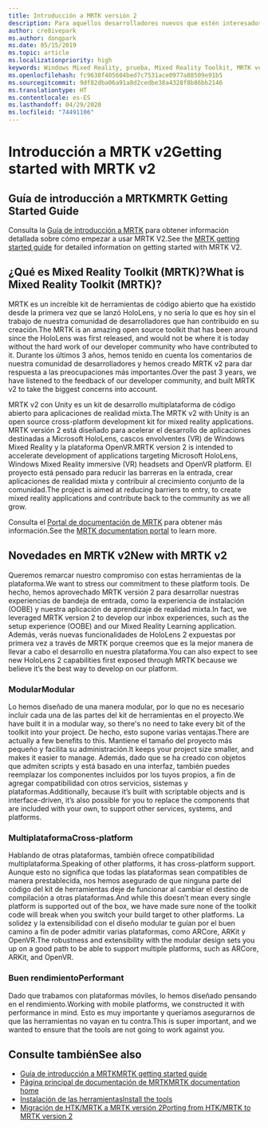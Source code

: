 ```yaml
---
title: Introducción a MRTK versión 2
description: Para aquellos desarrolladores nuevos que estén interesados en aprovechar MRTK
author: cre8ivepark
ms.author: dongpark
ms.date: 05/15/2019
ms.topic: article
ms.localizationpriority: high
keywords: Windows Mixed Reality, prueba, Mixed Reality Toolkit, MRTK versión 2, MRTK, herramientas, SDK, HoloLens, HoloLens 2
ms.openlocfilehash: fc9638f405604bed7c7531ace0977a88509e91b5
ms.sourcegitcommit: 9df82dba06a91a8d2cedbe38a4328f8b86bb2146
ms.translationtype: HT
ms.contentlocale: es-ES
ms.lasthandoff: 04/29/2020
ms.locfileid: "74491106"
---
```

# <a name="getting-started-with-mrtk-v2"></a><span data-ttu-id="9e6c9-104">Introducción a MRTK v2</span><span class="sxs-lookup"><span data-stu-id="9e6c9-104">Getting started with MRTK v2</span></span>

## <a name="mrtk-getting-started-guide"></a><span data-ttu-id="9e6c9-105">Guía de introducción a MRTK</span><span class="sxs-lookup"><span data-stu-id="9e6c9-105">MRTK Getting Started Guide</span></span>
<span data-ttu-id="9e6c9-106">Consulta la [Guía de introducción a MRTK](https://microsoft.github.io/MixedRealityToolkit-Unity/Documentation/GettingStartedWithTheMRTK.html) para obtener información detallada sobre cómo empezar a usar MRTK V2.</span><span class="sxs-lookup"><span data-stu-id="9e6c9-106">See the [MRTK getting started guide](https://microsoft.github.io/MixedRealityToolkit-Unity/Documentation/GettingStartedWithTheMRTK.html) for detailed information on getting started with MRTK V2.</span></span>

## <a name="what-is-mixed-reality-toolkit-mrtk"></a><span data-ttu-id="9e6c9-107">¿Qué es Mixed Reality Toolkit (MRTK)?</span><span class="sxs-lookup"><span data-stu-id="9e6c9-107">What is Mixed Reality Toolkit (MRTK)?</span></span>
<span data-ttu-id="9e6c9-108">MRTK es un increíble kit de herramientas de código abierto que ha existido desde la primera vez que se lanzó HoloLens, y no sería lo que es hoy sin el trabajo de nuestra comunidad de desarrolladores que han contribuido en su creación.</span><span class="sxs-lookup"><span data-stu-id="9e6c9-108">The MRTK is an amazing open source toolkit that has been around since the HoloLens was first released, and would not be where it is today without the hard work of our developer community who have contributed to it.</span></span> <span data-ttu-id="9e6c9-109">Durante los últimos 3 años, hemos tenido en cuenta los comentarios de nuestra comunidad de desarrolladores y hemos creado MRTK v2 para dar respuesta a las preocupaciones más importantes.</span><span class="sxs-lookup"><span data-stu-id="9e6c9-109">Over the past 3 years, we have listened to the feedback of our developer community, and built MRTK v2 to take the biggest concerns into account.</span></span>  

<span data-ttu-id="9e6c9-110">MRTK v2 con Unity es un kit de desarrollo multiplataforma de código abierto para aplicaciones de realidad mixta.</span><span class="sxs-lookup"><span data-stu-id="9e6c9-110">The MRTK v2 with Unity is an open source cross-platform development kit for mixed reality applications.</span></span>  <span data-ttu-id="9e6c9-111">MRTK versión 2 está diseñado para acelerar el desarrollo de aplicaciones destinadas a Microsoft HoloLens, cascos envolventes (VR) de Windows Mixed Reality y la plataforma OpenVR.</span><span class="sxs-lookup"><span data-stu-id="9e6c9-111">MRTK version 2 is intended to accelerate development of applications targeting Microsoft HoloLens, Windows Mixed Reality immersive (VR) headsets and OpenVR platform.</span></span> <span data-ttu-id="9e6c9-112">El proyecto está pensado para reducir las barreras en la entrada, crear aplicaciones de realidad mixta y contribuir al crecimiento conjunto de la comunidad.</span><span class="sxs-lookup"><span data-stu-id="9e6c9-112">The project is aimed at reducing barriers to entry, to create mixed reality applications and contribute back to the community as we all grow.</span></span> 

<span data-ttu-id="9e6c9-113">Consulta el [Portal de documentación de MRTK](https://microsoft.github.io/MixedRealityToolkit-Unity/README.html) para obtener más información.</span><span class="sxs-lookup"><span data-stu-id="9e6c9-113">See the [MRTK documentation portal](https://microsoft.github.io/MixedRealityToolkit-Unity/README.html) to learn more.</span></span>

## <a name="new-with-mrtk-v2"></a><span data-ttu-id="9e6c9-114">Novedades en MRTK v2</span><span class="sxs-lookup"><span data-stu-id="9e6c9-114">New with MRTK v2</span></span>
<span data-ttu-id="9e6c9-115">Queremos remarcar nuestro compromiso con estas herramientas de la plataforma.</span><span class="sxs-lookup"><span data-stu-id="9e6c9-115">We want to stress our commitment to these platform tools.</span></span>  <span data-ttu-id="9e6c9-116">De hecho, hemos aprovechado MRTK versión 2 para desarrollar nuestras experiencias de bandeja de entrada, como la experiencia de instalación (OOBE) y nuestra aplicación de aprendizaje de realidad mixta.</span><span class="sxs-lookup"><span data-stu-id="9e6c9-116">In fact, we leveraged MRTK version 2 to develop our inbox experiences, such as the setup experience (OOBE) and our Mixed Reality Learning application.</span></span>  <span data-ttu-id="9e6c9-117">Además, verás nuevas funcionalidades de HoloLens 2 expuestas por primera vez a través de MRTK porque creemos que es la mejor manera de llevar a cabo el desarrollo en nuestra plataforma.</span><span class="sxs-lookup"><span data-stu-id="9e6c9-117">You can also expect to see new HoloLens 2 capabilities first exposed through MRTK because we believe it’s the best way to develop on our platform.</span></span> 

### <a name="modular"></a><span data-ttu-id="9e6c9-118">Modular</span><span class="sxs-lookup"><span data-stu-id="9e6c9-118">Modular</span></span>
<span data-ttu-id="9e6c9-119">Lo hemos diseñado de una manera modular, por lo que no es necesario incluir cada una de las partes del kit de herramientas en el proyecto.</span><span class="sxs-lookup"><span data-stu-id="9e6c9-119">We have built it in a modular way, so there's no need to take every bit of the toolkit into your project.</span></span>  <span data-ttu-id="9e6c9-120">De hecho, esto supone varias ventajas.</span><span class="sxs-lookup"><span data-stu-id="9e6c9-120">There are actually a few benefits to this.</span></span>  <span data-ttu-id="9e6c9-121">Mantiene el tamaño del proyecto más pequeño y facilita su administración.</span><span class="sxs-lookup"><span data-stu-id="9e6c9-121">It keeps your project size smaller, and makes it easier to manage.</span></span>  <span data-ttu-id="9e6c9-122">Además, dado que se ha creado con objetos que admiten scripts y está basado en una interfaz, también puedes reemplazar los componentes incluidos por los tuyos propios, a fin de agregar compatibilidad con otros servicios, sistemas y plataformas.</span><span class="sxs-lookup"><span data-stu-id="9e6c9-122">Additionally, because it’s built with scriptable objects and is interface-driven, it’s also possible for you to replace the components that are included with your own, to support other services, systems, and platforms.</span></span>

### <a name="cross-platform"></a><span data-ttu-id="9e6c9-123">Multiplataforma</span><span class="sxs-lookup"><span data-stu-id="9e6c9-123">Cross-platform</span></span>
<span data-ttu-id="9e6c9-124">Hablando de otras plataformas, también ofrece compatibilidad multiplataforma.</span><span class="sxs-lookup"><span data-stu-id="9e6c9-124">Speaking of other platforms, it has cross-platform support.</span></span>  <span data-ttu-id="9e6c9-125">Aunque esto no significa que todas las plataformas sean compatibles de manera prestablecida, nos hemos asegurado de que ninguna parte del código del kit de herramientas deje de funcionar al cambiar el destino de compilación a otras plataformas.</span><span class="sxs-lookup"><span data-stu-id="9e6c9-125">And while this doesn’t mean every single platform is supported out of the box, we have made sure none of the toolkit code will break when you switch your build target to other platforms.</span></span>  <span data-ttu-id="9e6c9-126">La solidez y la extensibilidad con el diseño modular te guían por el buen camino a fin de poder admitir varias plataformas, como ARCore, ARKit y OpenVR.</span><span class="sxs-lookup"><span data-stu-id="9e6c9-126">The robustness and extensibility with the modular design sets you up on a good path to be able to support multiple platforms, such as ARCore, ARKit, and OpenVR.</span></span>

### <a name="performant"></a><span data-ttu-id="9e6c9-127">Buen rendimiento</span><span class="sxs-lookup"><span data-stu-id="9e6c9-127">Performant</span></span>
<span data-ttu-id="9e6c9-128">Dado que trabamos con plataformas móviles, lo hemos diseñado pensando en el rendimiento.</span><span class="sxs-lookup"><span data-stu-id="9e6c9-128">Working with mobile platforms, we constructed it with performance in mind.</span></span>  <span data-ttu-id="9e6c9-129">Esto es muy importante y queríamos asegurarnos de que las herramientas no vayan en tu contra.</span><span class="sxs-lookup"><span data-stu-id="9e6c9-129">This is super important, and we wanted to ensure that the tools are not going to work against you.</span></span>

## <a name="see-also"></a><span data-ttu-id="9e6c9-130">Consulte también</span><span class="sxs-lookup"><span data-stu-id="9e6c9-130">See also</span></span>
* [<span data-ttu-id="9e6c9-131">Guía de introducción a MRTK</span><span class="sxs-lookup"><span data-stu-id="9e6c9-131">MRTK getting started guide</span></span>](https://microsoft.github.io/MixedRealityToolkit-Unity/Documentation/GettingStartedWithTheMRTK.html)
* [<span data-ttu-id="9e6c9-132">Página principal de documentación de MRTK</span><span class="sxs-lookup"><span data-stu-id="9e6c9-132">MRTK documentation home</span></span>](https://microsoft.github.io/MixedRealityToolkit-Unity/README.html)
* [<span data-ttu-id="9e6c9-133">Instalación de las herramientas</span><span class="sxs-lookup"><span data-stu-id="9e6c9-133">Install the tools</span></span>](install-the-tools.md)
* [<span data-ttu-id="9e6c9-134">Migración de HTK/MRTK a MRTK versión 2</span><span class="sxs-lookup"><span data-stu-id="9e6c9-134">Porting from HTK/MRTK to MRTK version 2</span></span>](https://microsoft.github.io/MixedRealityToolkit-Unity/Documentation/HTKToMRTKPortingGuide.html)
